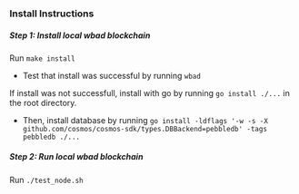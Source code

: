### Install Instructions

##### Step 1: Install local wbad blockchain

Run ```make install``` 
- Test that install was successful by running ```wbad```

If install was not successfull, install with go by running ```go install ./...``` in the root directory. 
- Then, install database by running ```go install -ldflags '-w -s -X github.com/cosmos/cosmos-sdk/types.DBBackend=pebbledb' -tags pebbledb ./...```

##### Step 2: Run local wbad blockchain 

Run ```./test_node.sh```
